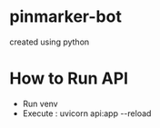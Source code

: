 # pinmarker-bot
created using python

# How to Run API
- Run venv
- Execute : uvicorn api:app --reload
